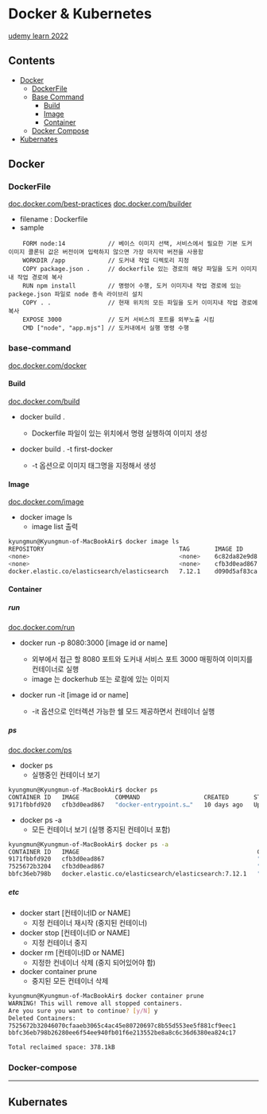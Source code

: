 # Docker &amp; Kubernetes  

[udemy learn 2022](https://www.udemy.com/course/docker-kubernetes-2022/)

## Contents

- [Docker](#docker)
  - [DockerFile](#dockerfile)
  - [Base Command](#base-command)
    - [Build](#build)
    - [Image](#image)
    - [Container](#container)
  - [Docker Compose](#docker-compose)
- [Kubernates](#kubernates)

## Docker

### DockerFile

[doc.docker.com/best-practices](https://docs.docker.com/develop/develop-images/dockerfile_best-practices/)
[doc.docker.com/builder](https://docs.docker.com/engine/reference/builder/)

- filename : Dockerfile
- sample

```text
    FORM node:14            // 베이스 이미지 선택, 서비스에서 필요한 기본 도커 이미지 콜론뒤 값은 버전이며 입력하지 않으면 가장 마지막 버전을 사용함
    WORKDIR /app            // 도커내 작업 디렉토리 지정
    COPY package.json .     // dockerfile 있는 경로의 해당 파일을 도커 이미지내 작업 경로에 복사
    RUN npm install         // 명령어 수행, 도커 이미지내 작업 경로에 있는 packege.json 파일로 node 종속 라이브리 설치
    COPY . .                // 현재 위치의 모든 파일을 도커 이미지내 작업 경로에 복사
    EXPOSE 3000             // 도커 서비스의 포트를 외부노출 시킴
    CMD ["node", "app.mjs"] // 도커내에서 실행 명령 수행
```

### base-command

[doc.docker.com/docker](https://docs.docker.com/engine/reference/commandline/docker/)

#### Build

[doc.docker.com/build](https://docs.docker.com/engine/reference/commandline/build/)

- docker build .
  - Dockerfile 파일이 있는 위치에서 명령 실행하여 이미지 생성

- docker build . -t first-docker
  - -t 옵션으로 이미지 태그명을 지정해서 생성

#### Image

[doc.docker.com/image](https://docs.docker.com/engine/reference/commandline/image/)

- docker image ls
  - image list 출력

```bash
kyungmun@Kyungmun-of-MacBookAir$ docker image ls
REPOSITORY                                      TAG       IMAGE ID       CREATED         SIZE
<none>                                          <none>    6c82da82e9d8   10 days ago     950MB
<none>                                          <none>    cfb3d0ead867   10 days ago     950MB
docker.elastic.co/elasticsearch/elasticsearch   7.12.1    d090d5af83ca   13 months ago   894MB
```

#### Container

##### run

[doc.docker.com/run](https://docs.docker.com/engine/reference/commandline/run/)

- docker run -p 8080:3000 [image id or name]
  - 외부에서 접근 할 8080 포트와 도커내 서비스 포트 3000 매핑하여 이미지를 컨테이너로 실행
  - image 는 dockerhub 또는 로컬에 있는 이미지

- docker run -it [image id or name]
  - -it 옵션으로 인터렉션 가능한 쉘 모드 제공하면서 컨테이너 실행

##### ps

[doc.docker.com/ps](https://docs.docker.com/engine/reference/commandline/ps/)

- docker ps
  - 실행중인 컨테이너 보기

```bash
kyungmun@Kyungmun-of-MacBookAir$ docker ps                    
CONTAINER ID   IMAGE          COMMAND                  CREATED       STATUS         PORTS                NAMES
9171fbbfd920   cfb3d0ead867   "docker-entrypoint.s…"   10 days ago   Up 2 seconds   0.0.0.0:80->80/tcp   flamboyant_hertz
```

- docker ps -a
  - 모든 컨테이너 보기 (실행 중지된 컨테이너 포함)

```bash
kyungmun@Kyungmun-of-MacBookAir$ docker ps -a      
CONTAINER ID   IMAGE                                                  COMMAND                  CREATED         STATUS                       PORTS     NAMES
9171fbbfd920   cfb3d0ead867                                           "docker-entrypoint.s…"   10 days ago     Exited (137) 10 days ago               flamboyant_hertz
7525672b3204   cfb3d0ead867                                           "docker-entrypoint.s…"   10 days ago     Exited (137) 10 days ago               unruffled_boyd
bbfc36eb798b   docker.elastic.co/elasticsearch/elasticsearch:7.12.1   "/bin/tini -- /usr/l…"   13 months ago   Exited (143) 12 months ago             elasticsearch
```

##### etc

- docker start [컨테이너ID or NAME]
  - 지정 컨테이너 재시작 (중지된 컨테이너)
- docker stop [컨테이너ID or NAME]
  - 지정 컨테이너 중지
- docker rm [컨테이너ID or NAME]
  - 지정한 컨네이너 삭제 (중지 되어있어야 함)
- docker container prune
  - 중지된 모든 컨테이너 삭제

```bash
kyungmun@Kyungmun-of-MacBookAir$ docker container prune       
WARNING! This will remove all stopped containers.
Are you sure you want to continue? [y/N] y
Deleted Containers:
7525672b32046070cfaaeb3065c4ac45e80720697c8b55d553ee5f881cf9eec1
bbfc36eb798b26280ee6f54ee940fb01f6e213552be8a8c6c36d6380ea824c17

Total reclaimed space: 378.1kB
```

### Docker-compose

---

## Kubernates
